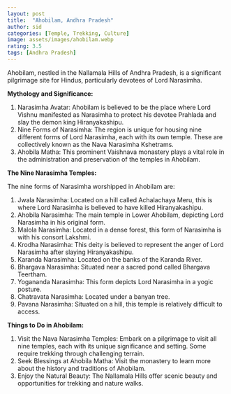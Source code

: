 ```yaml
---
layout: post
title:  "Ahobilam, Andhra Pradesh"
author: sid
categories: [Temple, Trekking, Culture]
image: assets/images/ahobilam.webp
rating: 3.5
tags: [Andhra Pradesh]
---
```

Ahobilam, nestled in the Nallamala Hills of Andhra Pradesh, is a significant pilgrimage site for Hindus, particularly devotees of Lord Narasimha. 

**Mythology and Significance:**

1. Narasimha Avatar: Ahobilam is believed to be the place where Lord Vishnu manifested as Narasimha to protect his devotee Prahlada and slay the demon king Hiranyakashipu.
2. Nine Forms of Narasimha: The region is unique for housing nine different forms of Lord Narasimha, each with its own temple. These are collectively known as the Nava Narasimha Kshetrams.
3. Ahobila Matha: This prominent Vaishnava monastery plays a vital role in the administration and preservation of the temples in Ahobilam.

**The Nine Narasimha Temples:**

The nine forms of Narasimha worshipped in Ahobilam are:

1. Jwala Narasimha: Located on a hill called Achalachaya Meru, this is where Lord Narasimha is believed to have killed Hiranyakashipu.
2. Ahobila Narasimha: The main temple in Lower Ahobilam, depicting Lord Narasimha in his original form.
3. Malola Narasimha: Located in a dense forest, this form of Narasimha is with his consort Lakshmi.
4. Krodha Narasimha: This deity is believed to represent the anger of Lord Narasimha after slaying Hiranyakashipu.
5. Karanda Narasimha: Located on the banks of the Karanda River.
6. Bhargava Narasimha: Situated near a sacred pond called Bhargava Teertham.
7. Yogananda Narasimha: This form depicts Lord Narasimha in a yogic posture.
8. Chatravata Narasimha: Located under a banyan tree.
9. Pavana Narasimha: Situated on a hill, this temple is relatively difficult to access.

**Things to Do in Ahobilam:**

1. Visit the Nava Narasimha Temples: Embark on a pilgrimage to visit all nine temples, each with its unique significance and setting. Some require trekking through challenging terrain.
2. Seek Blessings at Ahobila Matha: Visit the monastery to learn more about the history and traditions of Ahobilam.
3. Enjoy the Natural Beauty: The Nallamala Hills offer scenic beauty and opportunities for trekking and nature walks.